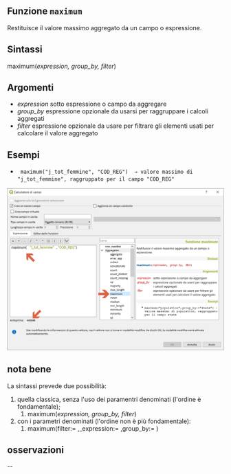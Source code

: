 ## Funzione `maximum`

Restituisce il valore massimo aggregato da un campo o espressione.

## Sintassi

maximum(_expression, group_by, filter_)

## Argomenti

* _expression_ sotto espressione o campo da aggregare
* _group_by_ espressione opzionale da usarsi per raggruppare i calcoli aggregati
* _filter_ espressione opzionale da usare per filtrare gli elementi usati per calcolare il valore aggregato

## Esempi

* ` maximum("j_tot_femmine", "COD_REG")  → valore massimo di "j_tot_femmine", raggruppato per il campo "COD_REG"`

<img src="/img/aggregates/maximum/maximum1.png">

## nota bene

La sintassi prevede due possibilità:
1. quella classica, senza l'uso dei paramentri denominati (l'ordine è fondamentale);
    1. maximum(_expression, group_by, filter_)
2. con i parametri denominati (l'ordine non è più fondamentale): 
    1. maximum(filter:= ,_expression:= ,group_by:= )


## osservazioni

--